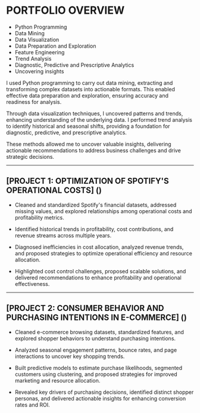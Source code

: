 # PORTFOLIO OVERVIEW

- Python Programming
- Data Mining
- Data Visualization
- Data Preparation and Exploration
- Feature Engineering
- Trend Analysis
- Diagnostic, Predictive and Prescriptive Analytics 
- Uncovering insights


 I used Python programming to carry out data mining, extracting and transforming complex datasets into actionable formats. This enabled effective data preparation and exploration, ensuring accuracy and readiness for analysis. 
 
 Through data visualization techniques, I uncovered patterns and trends, enhancing understanding of the underlying data. I performed trend analysis to identify historical and seasonal shifts, providing a foundation for diagnostic, predictive, and prescriptive analytics. 
 
 These methods allowed me to uncover valuable insights, delivering actionable recommendations to address business challenges and drive strategic decisions.

-------------------------------------------------------------------------------------------------------

## [PROJECT 1: OPTIMIZATION OF SPOTIFY'S OPERATIONAL COSTS] ()

- Cleaned and standardized Spotify's financial datasets, addressed missing values, and explored relationships among operational costs and profitability metrics.
  
- Identified historical trends in profitability, cost contributions, and revenue streams across multiple years.
  
- Diagnosed inefficiencies in cost allocation, analyzed revenue trends, and proposed strategies to optimize operational efficiency and resource allocation.
  
- Highlighted cost control challenges, proposed scalable solutions, and delivered recommendations to enhance profitability and operational effectiveness.

-------------------------------------------------------------------------------------------------------

## [PROJECT 2: CONSUMER BEHAVIOR AND PURCHASING INTENTIONS IN E-COMMERCE] ()

- Cleaned e-commerce browsing datasets, standardized features, and explored shopper behaviors to understand purchasing intentions.

- Analyzed seasonal engagement patterns, bounce rates, and page interactions to uncover key shopping trends.

- Built predictive models to estimate purchase likelihoods, segmented customers using clustering, and proposed strategies for improved marketing and resource allocation.

- Revealed key drivers of purchasing decisions, identified distinct shopper personas, and delivered actionable insights for enhancing conversion rates and ROI.


